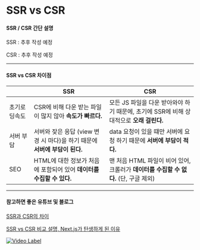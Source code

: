 # SSR vs CSR

#### SSR / CSR 간단 설명

SSR : 추후 작성 예정

CSR : 추후 작성 예정

***

#### SSR vs CSR 차이점

|     | SSR                                              | CSR                                                     |
|-----|--------------------------------------------------|---------------------------------------------------------|
| 초기로딩속도 | CSR에 비해 다운 받는 파일이 많지 않아 **속도가 빠르다.**             | 모든 JS 파일을 다운 받아와야 하기 때문에, 초기에 SSR에 비해 상대적으로 **오래 걸린다.** |
| 서버 부담 | 서버와 잦은 응답 (view 변경 시 마다)을 하기 때문에 **서버에 부담이 된다.** | data 요청이 있을 떄만 서버에 요청 하기 때문에 **서버에 부담이 적다.**            |
| SEO | HTML에 대한 정보가 처음에 포함되어 있어 **데이터를 수집할 수 있다.**      | 맨 처음 HTML 파일이 비어 있어, 크롤러가 **데이터를 수집할 수 없다.** (단, 구글 제외) |

***

#### 참고하면 좋은 유튜브 및 블로그

[SSR과 CSR의 차이](https://proglish.tistory.com/216)

[SSR vs CSR 비교 설명, Next.js가 탄생하게 된 이유](https://www.sarah-note.com/%ED%81%B4%EB%A1%A0%EC%BD%94%EB%94%A9/posting2/)

[![Video Label](http://img.youtube.com/vi/5W72UHb-9iI/0.jpg)](https://youtu.be/5W72UHb-9iI)


